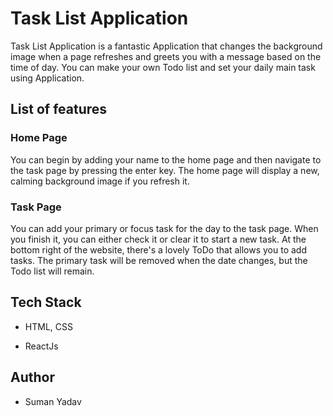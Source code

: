 # Task List Application

Task List Application is a fantastic Application that changes the background image when a page refreshes and greets you with a message based on the time of day. You can make your own Todo list and set your daily main task using Application.


## List of features
### Home Page
You can begin by adding your name to the home page and then navigate to the task page by pressing the enter key. The home page will display a new, calming background image if you refresh it.
### Task Page
You can add your primary or focus task for the day to the task page. When you finish it, you can either check it or clear it to start a new task. At the bottom right of the website, there's a lovely ToDo that allows you to add tasks. The primary task will be removed when the date changes, but the Todo list will remain.

## Tech Stack

- HTML, CSS

- ReactJs



## Author

- Suman Yadav
